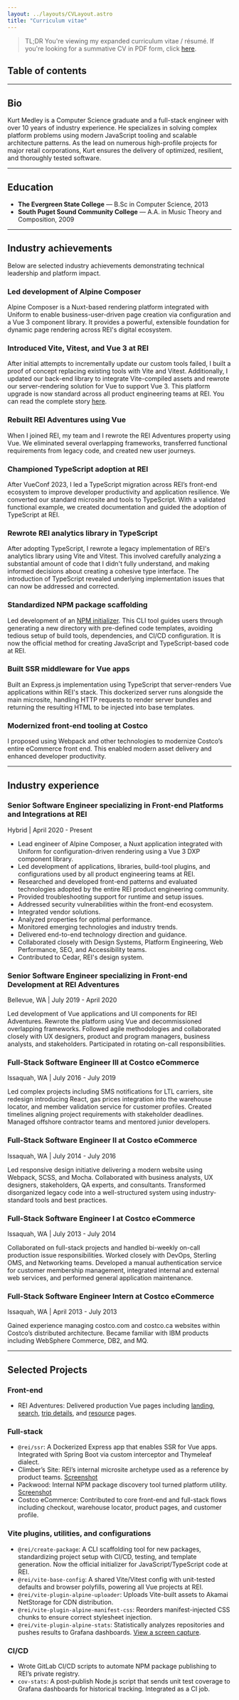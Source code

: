 ```yaml
---
layout: ../layouts/CVLayout.astro
title: "Curriculum vitae"
---
```


> TL;DR You're viewing my expanded curriculum vitae / résumé. If you're looking for a summative CV in PDF form, click <a href="/kurt-medley-cv-2025.pdf" target="_blank">here</a>.

## Table of contents

---

## Bio

Kurt Medley is a Computer Science graduate and a full-stack engineer with over 10 years of industry experience. He specializes in solving complex platform problems using modern JavaScript tooling and scalable architecture patterns. As the lead on numerous high-profile projects for major retail corporations, Kurt ensures the delivery of optimized, resilient, and thoroughly tested software.

---

## Education

- **The Evergreen State College** — B.Sc in Computer Science, 2013
- **South Puget Sound Community College** — A.A. in Music Theory and Composition, 2009

---

## Industry achievements

Below are selected industry achievements demonstrating technical leadership and platform impact.

### Led development of Alpine Composer

Alpine Composer is a Nuxt-based rendering platform integrated with Uniform to enable business-user-driven page creation via configuration and a Vue 3 component library. It provides a powerful, extensible foundation for dynamic page rendering across REI's digital ecosystem.

### Introduced Vite, Vitest, and Vue 3 at REI

After initial attempts to incrementally update our custom tools failed, I built a proof of concept replacing existing tools with Vite and Vitest. Additionally, I updated our back-end library to integrate Vite-compiled assets and rewrote our server-rendering solution for Vue to support Vue 3. This platform upgrade is now standard across all product engineering teams at REI. You can read the complete story [here](/posts/unleashing-the-power-of-vite-and-vitest-at-rei/).

### Rebuilt REI Adventures using Vue

When I joined REI, my team and I rewrote the REI Adventures property using Vue. We eliminated several overlapping frameworks, transferred functional requirements from legacy code, and created new user journeys.

### Championed TypeScript adoption at REI

After VueConf 2023, I led a TypeScript migration across REI’s front-end ecosystem to improve developer productivity and application resilience. We converted our standard microsite and tools to TypeScript. With a validated functional example, we created documentation and guided the adoption of TypeScript at REI.

### Rewrote REI analytics library in TypeScript

After adopting TypeScript, I rewrote a legacy implementation of REI's analytics library using Vite and Vitest. This involved carefully analyzing a substantial amount of code that I didn't fully understand, and making informed decisions about creating a cohesive type interface. The introduction of TypeScript revealed underlying implementation issues that can now be addressed and corrected.

### Standardized NPM package scaffolding

Led development of an [NPM initializer](http://github.com/rei/create-package). This CLI tool guides users through generating a new directory with pre-defined code templates, avoiding tedious setup of build tools, dependencies, and CI/CD configuration. It is now the official method for creating JavaScript and TypeScript-based code at REI.

### Built SSR middleware for Vue apps

Built an Express.js implementation using TypeScript that server-renders Vue applications within REI's stack. This dockerized server runs alongside the main microsite, handling HTTP requests to render server bundles and returning the resulting HTML to be injected into base templates.

### Modernized front-end tooling at Costco

I proposed using Webpack and other technologies to modernize Costco’s entire eCommerce front end. This enabled modern asset delivery and enhanced developer productivity.

---

## Industry experience

### Senior Software Engineer specializing in Front-end Platforms and Integrations at REI

Hybrid | April 2020 - Present

- Lead engineer of Alpine Composer, a Nuxt application integrated with Uniform for configuration-driven rendering using a Vue 3 DXP component library.
- Led development of applications, libraries, build-tool plugins, and configurations used by all product engineering teams at REI.
- Researched and developed front-end patterns and evaluated technologies adopted by the entire REI product engineering community.
- Provided troubleshooting support for runtime and setup issues.
- Addressed security vulnerabilities within the front-end ecosystem.
- Integrated vendor solutions.
- Analyzed properties for optimal performance.
- Monitored emerging technologies and industry trends.
- Delivered end-to-end technology direction and guidance.
- Collaborated closely with Design Systems, Platform Engineering, Web Performance, SEO, and Accessibility teams.
- Contributed to Cedar, REI's design system.

### Senior Software Engineer specializing in Front-end Development at REI Adventures

Bellevue, WA | July 2019 - April 2020

Led development of Vue applications and UI components for REI Adventures. Rewrote the platform using Vue and decommissioned overlapping frameworks. Followed agile methodologies and collaborated closely with UX designers, product and program managers, business analysts, and stakeholders. Participated in rotating on-call responsibilities.

### Full-Stack Software Engineer III at Costco eCommerce

Issaquah, WA | July 2016 - July 2019

Led complex projects including SMS notifications for LTL carriers, site redesign introducing React, gas prices integration into the warehouse locator, and member validation service for customer profiles. Created timelines aligning project requirements with stakeholder deadlines. Managed offshore contractor teams and mentored junior developers.

### Full-Stack Software Engineer II at Costco eCommerce

Issaquah, WA | July 2014 - July 2016

Led responsive design initiative delivering a modern website using Webpack, SCSS, and Mocha. Collaborated with business analysts, UX designers, stakeholders, QA experts, and consultants. Transformed disorganized legacy code into a well-structured system using industry-standard tools and best practices.

### Full-Stack Software Engineer I at Costco eCommerce

Issaquah, WA | July 2013 - July 2014

Collaborated on full-stack projects and handled bi-weekly on-call production issue responsibilities. Worked closely with DevOps, Sterling OMS, and Networking teams. Developed a manual authentication service for customer membership management, integrated internal and external web services, and performed general application maintenance.

### Full-Stack Software Engineer Intern at Costco eCommerce

Issaquah, WA | April 2013 - July 2013

Gained experience managing costco.com and costco.ca websites within Costco’s distributed architecture. Became familiar with IBM products including WebSphere Commerce, DB2, and MQ.

---

## Selected Projects

### Front-end

- REI Adventures: Delivered production Vue pages including [landing](https://www.rei.com/adventures), [search](https://www.rei.com/adventures/search/keyword?q=canada), [trip details](https://www.rei.com/adventures/trips/weekend/canadian-rockies-hiking-camping.html), and [resource](https://www.rei.com/adventures/resources/faqs) pages.

### Full-stack

- `@rei/ssr`: A Dockerized Express app that enables SSR for Vue apps. Integrated with Spring Boot via custom interceptor and Thymeleaf dialect.
- Climber’s Site: REI’s internal microsite archetype used as a reference by product teams. [Screenshot](/assets/img/screen-captures/climbers-site-screencapture.png)
- Packwood: Internal NPM package discovery tool turned platform utility. [Screenshot](/assets/img/screen-captures/packwood-screencapture.png)
- Costco eCommerce: Contributed to core front-end and full-stack flows including checkout, warehouse locator, product pages, and customer profile.

### Vite plugins, utilities, and configurations

- `@rei/create-package`: A CLI scaffolding tool for new packages, standardizing project setup with CI/CD, testing, and template generation. Now the official initializer for JavaScript/TypeScript code at REI.
- `@rei/vite-base-config`: A shared Vite/Vitest config with unit-tested defaults and browser polyfills, powering all Vue projects at REI.
- `@rei/vite-plugin-alpine-uploader`: Uploads Vite-built assets to Akamai NetStorage for CDN distribution.
- `@rei/vite-plugin-alpine-manifest-css`: Reorders manifest-injected CSS chunks to ensure correct stylesheet injection.
- `@rei/vite-plugin-alpine-stats`: Statistically analyzes repositories and pushes results to Grafana dashboards. [View a screen capture](/assets/img/screen-captures/alpine-stats-screencapture.png).

### CI/CD

- Wrote GitLab CI/CD scripts to automate NPM package publishing to REI’s private registry.
- `cov-stats`: A post-publish Node.js script that sends unit test coverage to Grafana dashboards for historical tracking. Integrated as a CI job.

<!--
Gas Prices Online
Built a REST API sourcing gas prices from Oracle DB and exposing them via a cache layer to warehouse locator and mobile platforms.

Site Redesign
Led redesign of major costco.com flows—including checkout, product detail, and search—collaborating across onshore and offshore teams.

SEO Improvements
Responded to third-party SEO audits by implementing prioritized enhancements, from minor fixes to major structural improvements.

Member-only Purchase
Led development of validation-based purchase restrictions, requiring account-linked membership to complete checkout. Drove flow creation for linking, buying, or renewing memberships via Costco’s Membership API.

SMS Notifications
Engineered SMS order status notifications in two phases: 1) OMS-to-LTL carriers using embedded phone data; 2) integration with Infobip via profile-level preferences.

Responsive Redesign
Replaced Costco’s legacy web application with a responsive solution built on Bootstrap. Supported 5 device breakpoints and delivered via Node, SCSS, Webpack, Mocha, and Selenium.

CRM and Manual Authentication
Built UI for managing membership profiles and enhanced back-end systems to onboard new members through warehouse-initiated sign-ups.
-->
